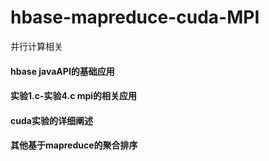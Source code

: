# hbase-mapreduce-cuda-MPI
并行计算相关
####  hbase javaAPI的基础应用
#### 实验1.c-实验4.c mpi的相关应用
#### cuda实验的详细阐述
#### 其他基于mapreduce的聚合排序
